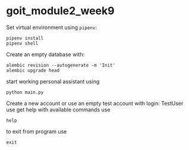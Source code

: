 # goit_module2_week9

Set virtual environment using `pipenv`:
```
pipenv install
pipenv shell
```
Create an empty database with:
```
alembic revision --autogenerate -m 'Init'
alembic upgrade head
```
start working personal assistant using
```
python main.py
```
Create a new account or use an empty test account with login: TestUser
use get help with available commands use
```
help 
```
to exit from program use
```
exit
```
